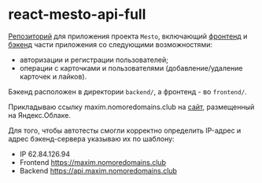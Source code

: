 # react-mesto-api-full

[Репозиторий](https://github.com/maxim7137/react-mesto-api-full) для приложения проекта `Mesto`, включающий [фронтенд](https://github.com/maxim7137/react-mesto-auth) и [бэкенд](https://github.com/maxim7137/express-mesto-gha) части приложения со следующими возможностями: 
- авторизации и регистрации пользователей;
- операции с карточками и пользователями (добавление/удаление карточек и лайков). 

Бэкенд расположен в директории `backend/`, а фронтенд - во `frontend/`. 
  
Прикладываю ссылку maxim.nomoredomains.club на [сайт](https://maxim.nomoredomains.club/), размещенный на Яндекс.Облаке.

Для того, чтобы автотесты смогли корректно определить IP-адрес и адрес бэкенд-сервера указываю их по шаблону:
- IP  62.84.126.94
- Frontend  https://maxim.nomoredomains.club
- Backend  https://api.maxim.nomoredomains.club
